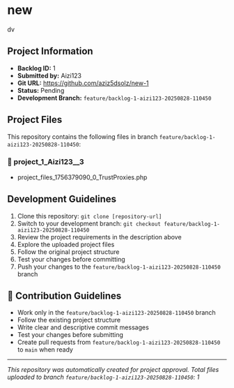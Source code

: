 # new

dv

## Project Information

- **Backlog ID:** 1
- **Submitted by:** Aizi123
- **Git URL:** https://github.com/aziz5dsolz/new-1
- **Status:** Pending
- **Development Branch:** `feature/backlog-1-aizi123-20250828-110450`

## Project Files

This repository contains the following files in branch `feature/backlog-1-aizi123-20250828-110450`:

### 📁 project_1_Aizi123__3
- project_files_1756379090_0_TrustProxies.php

## Development Guidelines

1. Clone this repository: `git clone [repository-url]`
2. Switch to your development branch: `git checkout feature/backlog-1-aizi123-20250828-110450`
3. Review the project requirements in the description above
4. Explore the uploaded project files
5. Follow the original project structure
6. Test your changes before committing
7. Push your changes to the `feature/backlog-1-aizi123-20250828-110450` branch

## 🤝 Contribution Guidelines

- Work only in the `feature/backlog-1-aizi123-20250828-110450` branch
- Follow the existing project structure
- Write clear and descriptive commit messages
- Test your changes before submitting
- Create pull requests from `feature/backlog-1-aizi123-20250828-110450` to `main` when ready

---

*This repository was automatically created for project approval. Total files uploaded to branch `feature/backlog-1-aizi123-20250828-110450`: 1*
